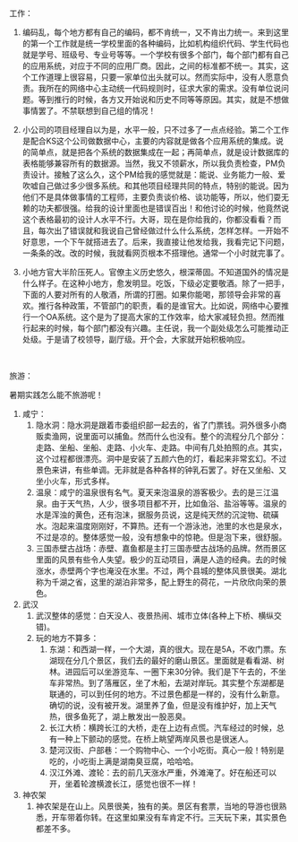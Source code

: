 工作：

1. 编码乱，每个地方都有自己的编码，都不肯统一，又不肯出力统一。来到这里的第一个工作就是统一学校里面的各种编码，比如机构组织代码、学生代码也就是学号、班级号、专业号等等。一个学校有很多个部门，每个部门都有自己的应用系统，对应于不同的应用厂商。因此，之间的标准都不统一。其实，这个工作道理上很容易，只要一家单位出头就可以。然而实际中，没有人愿意负责。我所在的网络中心主动统一代码规则时，征求大家的需求。没有单位说问题。等到推行的时候，各方又开始说和历史不同等等原因。其实，就是不想做事情罢了。不禁联想到自己组的情况！

2. 小公司的项目经理自以为是，水平一般，只不过多了一点点经验。第二个工作是配合KS这个公司做数据中心，主要的内容就是做各个应用系统的集成。说的简单点，就是把各个系统的数据集成在一起；再简单点，就是设计数据库的表格能够兼容所有的数据源。当然，我又不领薪水，所以我负责检查，PM负责设计。接触了这么久，这个PM给我的感觉就是：能说、业务能力一般、爱吹嘘自己做过多少很多系统。和其他项目经理共同的特点，特别的能说。因为他们不是具体做事情的工程师，主要负责谈价格、谈功能等，所以，他们耍无赖的功夫都很强。给我的设计里面也是错误百出！和他讨论的时候，他竟然说这个表格最初的设计人水平不行。大哥，现在是你给我的，你都没看看？而且，每次出了错误就和我说自己曾经做过什么什么系统，怎样怎样。一开始不好意思，一个下午就搭进去了。后来，我直接让他发给我，我看完记下问题，一条条的改。改的时候，我就看网页根本不搭理他。通常一个小时就完事了。

3. 小地方官大半阶压死人。官僚主义历史悠久，根深蒂固。不知道国外的情况是什么样子。在这种小地方，愈发明显。吃饭，下级必定要敬酒。除了一把手，下面的人要对所有的人敬酒，所谓的打圈。如果你能喝，那领导会非常的喜欢。推行各种政策，不管部门的职责，看的是谁官大。比如说，网络中心要推行一个OA系统。这个是为了提高大家的工作效率，给大家减轻负担。然而推行起来的时候，每个部门都没有兴趣。主任说，我一个副处级怎么可能推动正处级。于是请了校领导，副厅级。开个会，大家就开始积极响应。

   ​


旅游：

暑期实践怎么能不旅游呢！

1. 咸宁：
   1. 隐水洞：隐水洞是跟着市委组织部一起去的，省了门票钱。洞外很多小商贩卖渔网，说里面可以捕鱼。然而什么也没有。整个的流程分几个部分：走路、坐船、坐船、走路、小火车、走路。中间有几处拍照的点。其实，这个过程都很漂亮。洞中是安装了五颜六色的灯，看起来非常玄幻。不过景色来讲，有些单调。无非就是各种各样的钟乳石罢了。好在又坐船、又坐小火车，形式多样。
   2. 温泉：咸宁的温泉很有名气。夏天来泡温泉的游客极少。去的是三江温泉。由于天气热，人少，很多项目都不开，比如鱼浴、盐浴等等。温泉的水是浑浊的黄色，还有泡沫，据服务员说，这是纯天然的沉淀物、硫磺水。泡起来温度刚刚好，不算热。还有一个游泳池，池里的水也是泉水，不过是凉的。整体感觉一般，没有想象中的惊艳。但是泡下来，很舒服。
   3. 三国赤壁古战场：赤壁、嘉鱼都是主打三国赤壁古战场的品牌。然而景区里面的风景有些令人失望。极少的互动项目，满是人造的经典。去的时候涨水，赤壁两个字也淹没在水里。不过，两个县城的整体风景很美。湖北称为千湖之省，这里的湖泊非常多，配上野生的荷花，一片欣欣向荣的景色。
2. 武汉
   1. 武汉整体的感觉：白天没人、夜景热闹、城市立体(各种上下桥、横纵交错)。
   2. 玩的地方不算多：
      1. 东湖：和西湖一样，一个大湖，真的很大。现在是5A，不收门票。东湖现在分几个景区，我们去的最好的磨山景区。里面就是看看湖、树林。进园后可以坐游览车、一圈下来30分钟。我们是下午去的，不坐车非常热。到了落雁区，坐了木船，去湖对岸玩。其实整个东湖都是联通的，可以到任何的地方。不过景色都是一样的，没有什么新意。确切的说，没有被开发。湖里养了鱼，但是没有维护好，加上天气热，很多鱼死了，湖上散发出一股恶臭。
      2. 长江大桥：横跨长江的大桥，走在上边有点慌。汽车经过的时候，总有一种上下颤动的感觉。在桥上眺望两岸风景也是很迷人。
      3. 楚河汉街、户部巷：一个购物中心、一个小吃街。真心一般！特别是吃的，小吃街上满是湖南臭豆腐，哈哈哈。
      4. 汉江外滩、渡轮：去的前几天涨水严重，外滩淹了。好在船还可以开，坐着轮渡横渡长江，感觉也很不一样！
3. 神农架
   1. 神农架是在山上。风景很美，独有的美。景区有套票，当地的导游也很熟悉，开车带着你转。在这里如果没有车肯定不行。三天玩下来，其实景色都差不多。